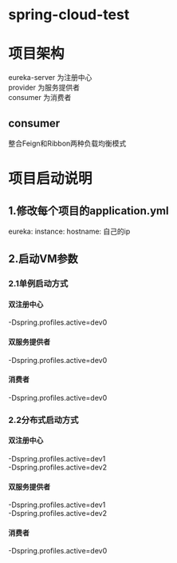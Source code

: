 # spring-cloud-test
# 项目架构
eureka-server 为注册中心  
provider 为服务提供者  
consumer 为消费者 

## consumer
整合Feign和Ribbon两种负载均衡模式 




# 项目启动说明
## 1.修改每个项目的application.yml
eureka:
  instance:
    hostname: 自己的ip

## 2.启动VM参数
### 2.1单例启动方式
#### 双注册中心   
-Dspring.profiles.active=dev0  

#### 双服务提供者  
-Dspring.profiles.active=dev0  

#### 消费者  
-Dspring.profiles.active=dev0

### 2.2分布式启动方式
#### 双注册中心   
-Dspring.profiles.active=dev1  
-Dspring.profiles.active=dev2

#### 双服务提供者  
-Dspring.profiles.active=dev1  
-Dspring.profiles.active=dev2

#### 消费者  
-Dspring.profiles.active=dev0